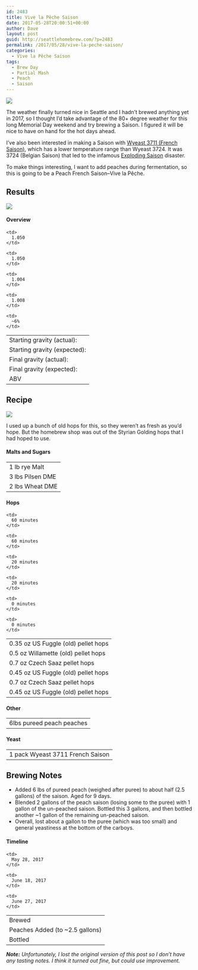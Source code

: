 ```yaml
---
id: 2483
title: Vive la Pêche Saison
date: 2017-05-28T20:00:51+00:00
author: Dave
layout: post
guid: http://seattlehomebrew.com/?p=2483
permalink: /2017/05/28/vive-la-peche-saison/
categories:
  - Vive la Pêche Saison
tags:
  - Brew Day
  - Partial Mash
  - Peach
  - Saison
---
```

<img src="/wp-content/uploads/2017/07/PeachSaison-5-715x500.jpg" class="aligncenter" />

The weather finally turned nice in Seattle and I hadn’t brewed anything yet in 2017, so I thought I’d take advantage of the 80+ degree weather for this long Memorial Day weekend and try brewing a Saison. I figured it will be nice to have on hand for the hot days ahead.

I’ve also been interested in making a Saison with [Wyeast 3711 (French Saison)](https://wyeastlab.com/yeast-strain/french-saison), which has a lower temperature range than Wyeast 3724. It was 3724 (Belgian Saison) that led to the infamous [Exploding Saison](/2011/06/10/ginger-saison-without-ginger-brewday/) disaster.

To make things interesting, I want to add peaches during fermentation, so this is going to be a Peach French Saison–Vive la Pêche.

<!--more-->

## Results

<img src="/wp-content/uploads/2017/07/PeachSaison-6-500x500.jpg" class="aligncenter" /> 

#### Overview

<table class="brewtable">
  <tr>
    <td>
      Starting gravity (actual):
    </td>
    
    <td>
      1.050
    </td>
  </tr>
  
  <tr>
    <td>
      Starting gravity (expected):
    </td>
    
    <td>
      1.050
    </td>
  </tr>
  
  <tr>
    <td>
      Final gravity (actual):
    </td>
    
    <td>
      1.004
    </td>
  </tr>
  
  <tr>
    <td>
      Final gravity (expected):
    </td>
    
    <td>
      1.008
    </td>
  </tr>
  
  <tr>
    <td>
      ABV
    </td>
    
    <td>
      ~6%
    </td>
  </tr>
</table>

## Recipe

<img src="/wp-content/uploads/2017/07/PeachSaison-2b-667x500.jpg" class="aligncenter" /> 

I used up a bunch of old hops for this, so they weren&#8217;t as fresh as you&#8217;d hope. But the homebrew shop was out of the Styrian Golding hops that I had hoped to use.

#### Malts and Sugars

<table class="brewtable">
  <tr>
    <td>
      1 lb rye Malt
    </td>
  </tr>
  
  <tr>
    <td>
      3 lbs Pilsen DME
    </td>
  </tr>
  
  <tr>
    <td>
      2 lbs Wheat DME
    </td>
  </tr>
</table>

#### Hops

<table class="brewtable">
  <tr>
    <td>
      0.35 oz US Fuggle (old) pellet hops
    </td>
    
    <td>
      60 minutes
    </td>
  </tr>
  
  <tr>
    <td>
      0.5 oz Willamette (old) pellet hops
    </td>
    
    <td>
      60 minutes
    </td>
  </tr>
  
  <tr>
    <td>
      0.7 oz Czech Saaz pellet hops
    </td>
    
    <td>
      20 minutes
    </td>
  </tr>
  
  <tr>
    <td>
      0.45 oz US Fuggle (old) pellet hops
    </td>
    
    <td>
      20 minutes
    </td>
  </tr>
  
  <tr>
    <td>
      0.7 oz Czech Saaz pellet hops
    </td>
    
    <td>
      0 minutes
    </td>
  </tr>
  
  <tr>
    <td>
      0.45 oz US Fuggle (old) pellet hops
    </td>
    
    <td>
      0 minutes
    </td>
  </tr>
</table>

#### Other

<table class="brewtable">
  <tr>
    <td>
      6lbs pureed peach peaches
    </td>
  </tr>
</table>

#### Yeast

<table class="brewtable">
  <tr>
    <td>
      1 pack Wyeast 3711 French Saison
    </td>
  </tr>
</table> 

## Brewing Notes

  * Added 6 lbs of pureed peach (weighed after puree) to about half (2.5 gallons) of the saison. Aged for 9 days.
  * Blended 2 gallons of the peach saison (losing some to the puree) with 1 gallon of the un-peached saison. Bottled this 3 gallons, and then bottled another ~1 gallon of the remaining un-peached saison.
  * Overall, lost about a gallon to the puree (which was too small) and general yeastiness at the bottom of the carboys.

#### Timeline

<table class="brewtable">
  <tr>
    <td>
      Brewed
    </td>
    
    <td>
      May 28, 2017
    </td>
  </tr>
  
  <tr>
    <td>
      Peaches Added (to ~2.5 gallons)
    </td>
    
    <td>
      June 18, 2017
    </td>
  </tr>
  
  <tr>
    <td>
      Bottled
    </td>
    
    <td>
      June 27, 2017
    </td>
  </tr>
</table> 

_**Note:** Unfortunately, I lost the original version of this post so I don&#8217;t have any tasting notes. I think it turned out fine, but could use improvement._